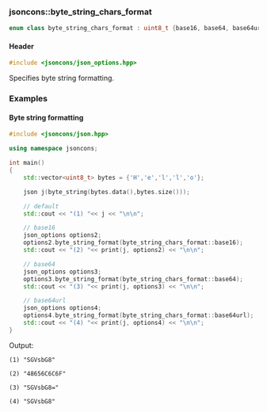 ### jsoncons::byte_string_chars_format

```c++
enum class byte_string_chars_format : uint8_t {base16, base64, base64url};
```

#### Header
```c++
#include <jsoncons/json_options.hpp>
```

Specifies byte string formatting. 

### Examples

#### Byte string formatting

```c++
#include <jsoncons/json.hpp>

using namespace jsoncons;

int main()
{
    std::vector<uint8_t> bytes = {'H','e','l','l','o'};

    json j(byte_string(bytes.data(),bytes.size()));

    // default
    std::cout << "(1) "<< j << "\n\n";

    // base16
    json_options options2;
    options2.byte_string_format(byte_string_chars_format::base16);
    std::cout << "(2) "<< print(j, options2) << "\n\n";

    // base64
    json_options options3;
    options3.byte_string_format(byte_string_chars_format::base64);
    std::cout << "(3) "<< print(j, options3) << "\n\n";

    // base64url
    json_options options4;
    options4.byte_string_format(byte_string_chars_format::base64url);
    std::cout << "(4) "<< print(j, options4) << "\n\n";
}
```
Output:
```
(1) "SGVsbG8"

(2) "48656C6C6F"

(3) "SGVsbG8="

(4) "SGVsbG8"
```

